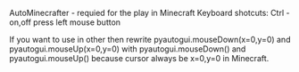 AutoMinecrafter - requied for the play in Minecraft
Keyboard shotcuts:
Ctrl - on,off press left mouse button

If you want to use in other then rewrite 
pyautogui.mouseDown(x=0,y=0) and pyautogui.mouseUp(x=0,y=0) with pyautogui.mouseDown() and pyautogui.mouseUp() because cursor always be x=0,y=0 in Minecraft.
